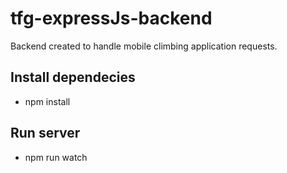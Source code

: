 # tfg-expressJs-backend
Backend created to handle mobile climbing application requests. 

## Install dependecies
- npm install 

## Run server 
- npm run watch
